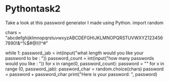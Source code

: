 # Pythontask2
Take a look at this password generator I made using Python. 
import random

chars = "abcdefghijklmnopqrstuvwxyzABCDEFGHIJKLMNOPQRSTUVWXYZ1234567890!&^%$#@)(!^#"

while 1:
    password_jab = int(input("what length would you like your password to be : "))
    password_count = int(input("how many passwords would you like : "))
    for x in range(0, password_count):
        password = ""
        for x in range (0, password_jab):
            password_char = random.choice(chars)
            password      = password + password_char
        print("Here is your password: ", password)
    
    
